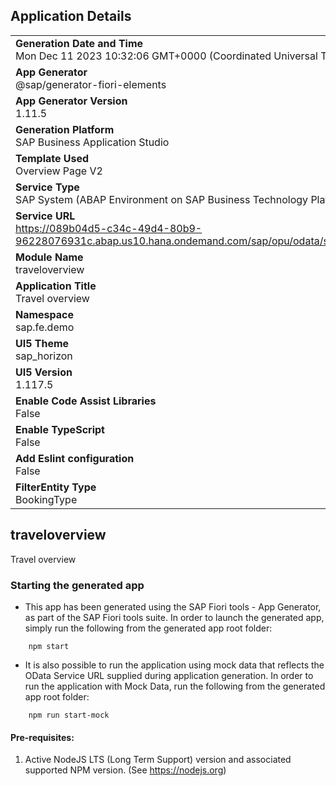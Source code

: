 ## Application Details
|               |
| ------------- |
|**Generation Date and Time**<br>Mon Dec 11 2023 10:32:06 GMT+0000 (Coordinated Universal Time)|
|**App Generator**<br>@sap/generator-fiori-elements|
|**App Generator Version**<br>1.11.5|
|**Generation Platform**<br>SAP Business Application Studio|
|**Template Used**<br>Overview Page V2|
|**Service Type**<br>SAP System (ABAP Environment on SAP Business Technology Platform)|
|**Service URL**<br>https://089b04d5-c34c-49d4-80b9-96228076931c.abap.us10.hana.ondemand.com/sap/opu/odata/sap/ZUI_FE_BOOKING_001105_O2
|**Module Name**<br>traveloverview|
|**Application Title**<br>Travel overview|
|**Namespace**<br>sap.fe.demo|
|**UI5 Theme**<br>sap_horizon|
|**UI5 Version**<br>1.117.5|
|**Enable Code Assist Libraries**<br>False|
|**Enable TypeScript**<br>False|
|**Add Eslint configuration**<br>False|
|**FilterEntity Type**<br>BookingType|

## traveloverview

Travel overview

### Starting the generated app

-   This app has been generated using the SAP Fiori tools - App Generator, as part of the SAP Fiori tools suite.  In order to launch the generated app, simply run the following from the generated app root folder:

```
    npm start
```

- It is also possible to run the application using mock data that reflects the OData Service URL supplied during application generation.  In order to run the application with Mock Data, run the following from the generated app root folder:

```
    npm run start-mock
```

#### Pre-requisites:

1. Active NodeJS LTS (Long Term Support) version and associated supported NPM version.  (See https://nodejs.org)


